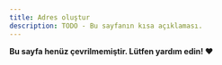 ```yaml
---
title: Adres oluştur
description: TODO - Bu sayfanın kısa açıklaması.
---
```


**Bu sayfa henüz çevrilmemiştir. Lütfen yardım edin! ❤**
